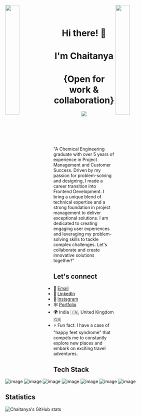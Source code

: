 <img align="left" src="https://user-images.githubusercontent.com/65187002/144930161-2f783401-8d27-4fdf-a2f7-cc0ba32f1f1f.gif" width="30%" style="display:inline;"><img align="right" src="https://user-images.githubusercontent.com/65187002/144930161-2f783401-8d27-4fdf-a2f7-cc0ba32f1f1f.gif" width="30%" style="display:inline;">
<br>
<br>

<p>
	<h1 align="center">Hi there! 👋 </h1>
</p>
<p>
	<h1 align="center">I'm Chaitanya</h1>
</p>

<p>
	<h1 align="center">{Open for work & collaboration}</h1>
</p>

 <p align="center">
    <img src="https://readme-typing-svg.herokuapp.com/?lines=Welcome+to+my+profile!;Have+a+look+around!&font=Fira%20Code&color=%23D62F79&center=true&width=280&height=50">
</p>


<br>
<br>
<br>
<br>

"A Chemical Engineering graduate with over 5 years of experience in Project Management and Customer Success. Driven by my passion for problem-solving and designing, I made a career transition into Frontend Development. I bring a unique blend of technical expertise and a strong foundation in project management to deliver exceptional solutions. I am dedicated to creating engaging user experiences and leveraging my problem-solving skills to tackle complex challenges. Let's collaborate and create innovative solutions together!"

## Let's connect

- 📧 [Email](gchaitanya.369@gmail.com)
- 💼 [LinkedIn](https://www.linkedin.com/in/chaitanya-varmag/)
- 📸 [Instagram](https://www.instagram.com/chaitanya__369/)
- 🕸️ [Portfolio](http://thecuriousdev.co.in/)
- 🌍 India 🇮🇳, United Kingdom 🇬🇧
- ⚡ Fun fact: I have a case of "happy feet syndrome" that compels me to constantly explore new places and embark on exciting travel          adventures.

## Tech Stack
	
![image](https://img.shields.io/badge/React-20232A?style=for-the-badge&logo=react&logoColor=61DAFB)
![image](https://img.shields.io/badge/React_Router-CA4245?style=for-the-badge&logo=react-router&logoColor=white)
![image](https://img.shields.io/badge/JavaScript-323330?style=for-the-badge&logo=javascript&logoColor=F7DF1E)
![image](https://img.shields.io/badge/Tailwind_CSS-38B2AC?style=for-the-badge&logo=tailwind-css&logoColor=white)
![image](https://img.shields.io/badge/Bootstrap-563D7C?style=for-the-badge&logo=bootstrap&logoColor=white)
![image](https://img.shields.io/badge/CSS3-1572B6?style=for-the-badge&logo=css3&logoColor=white)
![image](https://img.shields.io/badge/HTML5-E34F26?style=for-the-badge&logo=html5&logoColor=white)

## Statistics

![Chaitanya's GitHub stats](https://github-readme-stats.vercel.app/api?username=curiousPirate&show_icons=true&include_all_commits=true&rank_icon=github&theme=prussian)


